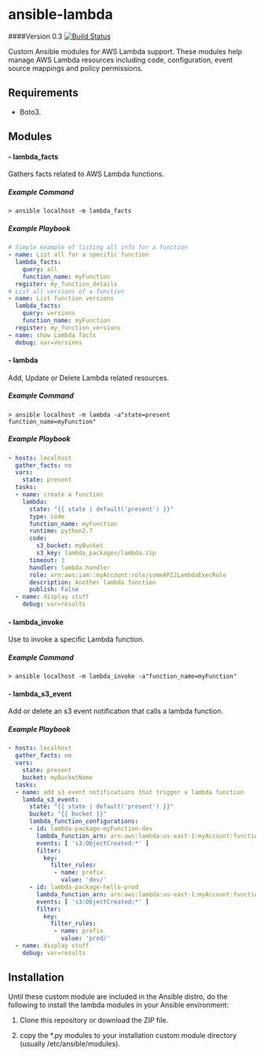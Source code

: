 # ansible-lambda
####Version 0.3 [![Build Status](https://travis-ci.org/pjodouin/ansible-lambda.svg)](https://travis-ci.org/pjodouin/ansible-lambda)

Custom Ansible modules for AWS Lambda support.  These modules help manage AWS Lambda resources including code, configuration, event source mappings and policy permissions.

## Requirements
- Boto3.

## Modules

#### - lambda_facts
Gathers facts related to AWS Lambda functions.

##### Example Command
`> ansible localhost -m lambda_facts`

##### Example Playbook
```yaml
# Simple example of listing all info for a function
- name: List all for a specific function
  lambda_facts:
    query: all
    function_name: myFunction
  register: my_function_details
# List all versions of a function
- name: List function versions
  lambda_facts:
    query: versions
    function_name: myFunction
  register: my_function_versions
- name: show Lambda facts
  debug: var=Versions
```

#### - lambda
Add, Update or Delete Lambda related resources.

##### Example Command
`> ansible localhost -m lambda -a"state=present function_name=myFunction"`

##### Example Playbook
```yaml
- hosts: localhost
  gather_facts: no
  vars:
    state: present
  tasks:
  - name: create a function
    lambda:
      state: "{{ state | default('present') }}"
      type: code
      function_name: myFunction
      runtime: python2.7
      code:
        s3_bucket: myBucket
        s3_key: lambda_packages/lambda.zip
      timeout: 3
      handler: lambda.handler
      role: arn:aws:iam::myAccount:role/someAPI2LambdaExecRole
      description: Another lambda function
      publish: False
  - name: display stuff
    debug: var=results

```

#### - lambda_invoke
Use to invoke a specific Lambda function.

##### Example Command
`> ansible localhost -m lambda_invoke -a"function_name=myFunction"`


#### - lambda_s3_event
Add or delete an s3 event notification that calls a lambda function.

##### Example Playbook
```yaml
- hosts: localhost
  gather_facts: no
  vars:
    state: present
    bucket: myBucketName
  tasks:
  - name: add s3 event notifications that trigger a lambda function
    lambda_s3_event:
      state: "{{ state | default('present') }}"
      bucket: "{{ bucket }}"
      lambda_function_configurations:
      - id: lambda-package-myFunction-dev
        lambda_function_arn: arn:aws:lambda:us-east-1:myAccount:function:myFunction:Dev
        events: [ 's3:ObjectCreated:*' ]
        filter:
          key:
            filter_rules:
             - name: prefix
               value: 'dev/'
      - id: lambda-package-hello-prod
        lambda_function_arn: arn:aws:lambda:us-east-1:myAccount:function:myFunction:Prod
        events: [ 's3:ObjectCreated:*' ]
        filter:
          key:
            filter_rules:
             - name: prefix
               value: 'prod/'
  - name: display stuff
    debug: var=results
```

## Installation

Until these custom module are included in the Ansible distro, do the following to install the lambda modules in your Ansible environment:

1. Clone this repository or download the ZIP file.

2. copy the *.py modules to your installation custom module directory (usually /etc/ansible/modules).








